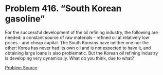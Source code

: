 # Problem 416. “South Korean gasoline”

For the successful development of the oil refining industry, the following are needed: a constant source of raw materials - refined oil at relatively low prices - and cheap capital. The South Koreans have neither one nor the other: Korea has never had its own oil and is not expected to have it, and obtaining large loans is also problematic. But the Korean oil refining industry is developing very dynamically. What do you think, due to what?

[Problem Source](https://www.trizland.ru/tasks/1427/)